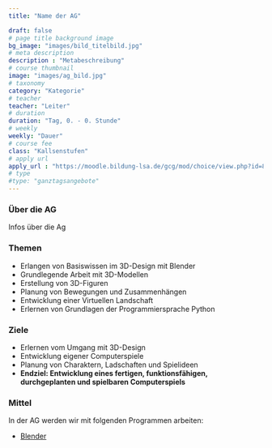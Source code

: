 ```yaml
---
title: "Name der AG"

draft: false
# page title background image
bg_image: "images/bild_titelbild.jpg"
# meta description
description : "Metabeschreibung"
# course thumbnail
image: "images/ag_bild.jpg"
# taxonomy
category: "Kategorie"
# teacher
teacher: "Leiter"
# duration
duration: "Tag, 0. - 0. Stunde"
# weekly
weekly: "Dauer"
# course fee
class: "Kallsenstufen"
# apply url
apply_url : "https://moodle.bildung-lsa.de/gcg/mod/choice/view.php?id=828"
# type
#type: "ganztagsangebote"
---
```



### Über die AG

Infos über die Ag

### Themen



* Erlangen von Basiswissen im 3D-Design mit Blender
* Grundlegende Arbeit mit 3D-Modellen
* Erstellung von 3D-Figuren
* Planung von Bewegungen und Zusammenhängen
* Entwicklung einer Virtuellen Landschaft
* Erlernen von Grundlagen der Programmiersprache Python

### Ziele

* Erlernen vom Umgang mit 3D-Design
* Entwicklung eigener Computerspiele
* Planung von Charaktern, Ladschaften und Spielideen
* **Endziel: Entwicklung eines fertigen, funktionsfähigen, durchgeplanten und spielbaren Computerspiels**


### Mittel

In der AG werden wir mit folgenden Programmen arbeiten:

 * [Blender](https://blender.org)
